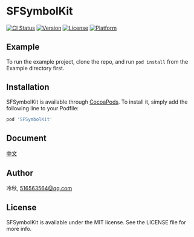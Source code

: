 # SFSymbolKit

[![CI Status](https://img.shields.io/travis/冷秋/SFSymbolKit.svg?style=flat)](https://travis-ci.org/冷秋/SFSymbolKit)
[![Version](https://img.shields.io/cocoapods/v/SFSymbolKit.svg?style=flat)](https://cocoapods.org/pods/SFSymbolKit)
[![License](https://img.shields.io/cocoapods/l/SFSymbolKit.svg?style=flat)](https://cocoapods.org/pods/SFSymbolKit)
[![Platform](https://img.shields.io/cocoapods/p/SFSymbolKit.svg?style=flat)](https://cocoapods.org/pods/SFSymbolKit)

## Example

To run the example project, clone the repo, and run `pod install` from the Example directory first.

## Installation

SFSymbolKit is available through [CocoaPods](https://cocoapods.org). To install
it, simply add the following line to your Podfile:

```ruby
pod 'SFSymbolKit'
```

## Document

[中文](Usage.cn.md)

## Author

冷秋, 516563564@qq.com

## License

SFSymbolKit is available under the MIT license. See the LICENSE file for more info.

